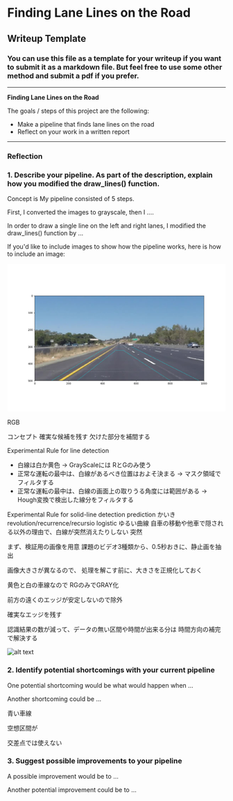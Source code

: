 # **Finding Lane Lines on the Road** 

## Writeup Template

### You can use this file as a template for your writeup if you want to submit it as a markdown file. But feel free to use some other method and submit a pdf if you prefer.

---

**Finding Lane Lines on the Road**

The goals / steps of this project are the following:
* Make a pipeline that finds lane lines on the road
* Reflect on your work in a written report


[//]: # (Image References)

[scope]: ./figure/scope.png "Scope of line-detection"

[image1]: ./examples/grayscale.jpg "Grayscale"

---

### Reflection

### 1. Describe your pipeline. As part of the description, explain how you modified the draw_lines() function.


Concept is 
My pipeline consisted of 5 steps. 

First, I converted the images to grayscale, then I .... 

In order to draw a single line on the left and right lanes,
 I modified the draw_lines() function by ...

If you'd like to include images to show how the pipeline works, 
here is how to include an image: 


![scope in image][scope]



RGB

コンセプト
確実な候補を残す
欠けた部分を補間する


Experimental Rule for line detection
- 白線は白か黄色 -> GrayScaleには RとGのみ使う
- 正常な運転の最中は、白線があるべき位置はおよそ決まる -> マスク領域でフィルタする
- 正常な運転の最中は、白線の画面上の取りうる角度には範囲がある -> Hough変換で検出した線分をフィルタする

Experimental Rule for solid-line detection
 prediction
かいき
revolution/recurrence/recursio
logistic
ゆるい曲線
自車の移動や他車で隠される以外の理由で、白線が突然消えたりしない
突然



まず、検証用の画像を用意
課題のビデオ3種類から、0.5秒おきに、静止画を抽出

画像大きさが異なるので、
処理を解こす前に、大きさを正規化しておく

黄色と白の車線なので
RGのみでGRAY化


前方の遠くのエッジが安定しないので除外



確実なエッジを残す

認識結果の数が減って、データの無い区間や時間が出来る分は
時間方向の補完で解決する




![alt text][image1]


### 2. Identify potential shortcomings with your current pipeline


One potential shortcoming would be what would happen when ... 

Another shortcoming could be ...

青い車線

空想区間が

交差点では使えない


### 3. Suggest possible improvements to your pipeline

A possible improvement would be to ...

Another potential improvement could be to ...

